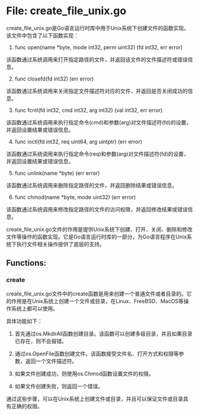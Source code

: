 # File: create_file_unix.go

create_file_unix.go是Go语言运行时库中用于Unix系统下创建文件的函数实现。该文件中包含了以下函数实现：

1. func open(name *byte, mode int32, perm uint32) (fd int32, err error)

该函数通过系统调用来打开指定路径的文件，并返回该文件的文件描述符或错误信息。

2. func closefd(fd int32) (err error)

该函数通过系统调用来关闭指定文件描述符对应的文件，并返回是否关闭成功的信息。

3. func fcntl(fd int32, cmd int32, arg int32) (val int32, err error)

该函数通过系统调用来执行指定命令(cmd)和参数(arg)对文件描述符(fd)的设置，并返回设置结果或错误信息。

4. func ioctl(fd int32, req uint64, arg uintptr) (err error)

该函数通过系统调用来执行指定命令(req)和参数(arg)对文件描述符(fd)的设置，并返回设置结果或错误信息。

5. func unlink(name *byte) (err error)

该函数通过系统调用来删除指定路径的文件，并返回删除结果或错误信息。

6. func chmod(name *byte, mode uint32) (err error)

该函数通过系统调用来修改指定路径的文件的访问权限，并返回修改结果或错误信息。

create_file_unix.go文件的作用是提供Unix系统下创建、打开、关闭、删除和修改文件等操作的函数实现。它是Go语言运行时库的一部分，为Go语言程序在Unix系统下执行文件相关操作提供了底层的支持。

## Functions:

### create

create_file_unix.go文件中的create函数是用来创建一个普通文件或者目录的。它的作用是在Unix系统上创建一个文件或目录，在Linux、FreeBSD、MacOS等操作系统上都可以使用。

具体功能如下：

1. 首先通过os.MkdirAll函数创建目录。该函数可以创建多级目录，并且如果目录已存在，则不会报错。

2. 通过os.OpenFile函数创建文件。该函数接受文件名、打开方式和权限等参数，返回一个文件描述符。

3. 如果文件创建成功，则使用os.Chmod函数设置文件的权限。

4. 如果文件创建失败，则返回一个错误。

通过这些步骤，可以在Unix系统上创建文件或目录，并且可以保证文件或目录具有正确的权限。



